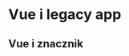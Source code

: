 # Vue i legacy app

## Vue i znacznik <template>

W projekcie, który wykorzystywał jQuery, dodano bibliotekę Vue i zaczęto budować komponenty Vue.
Pojawił się problem, bo w niektórych miejsach wykorzystywany był znacznik HTML `<template>`.
Zamontowana aplikacja Vue w nadrzędnych elemencie, widząc znacznik template, traktowała go jako część komponentu i "kasowała" jego zawartość.
Rozwiązaniem tego problemu bazuje na [Updating arrays of elements with function refs in Vue 3](https://gist.github.com/AlexVipond/d0f82933f3451c9b1ed021a942817eb5).

```
import {createApp as vueCreateApp, ref, onMounted} from "vue/dist/vue.esm-bundler.js";

export function createApp() {
    return vueCreateApp({
        // Allows proper handling of template elements in Vue.js mount point
        // It assumes that each ignored template element has exactly one child element
        // https://gist.github.com/AlexVipond/d0f82933f3451c9b1ed021a942817eb5

        setup() {
            const ignoredTemplates = ref([]);
            const ignoredTemplateRef = (el) => {
                ignoredTemplates.value.push(el);
            }

            onMounted(() => {
                ignoredTemplates.value.forEach(el => {
                    if (el.content) {
                        el.content.append(el.firstElementChild);
                    }
                });
            });

            return { ignoredTemplateRef };
        }
    });
}
```

Ciągle jednak w aplikacji musimy wyszukać znaczniki `template` i dodać do nich atrybut `:ref` np. - `<template data-elem="progress-template" :ref="el => ignoredTemplateRef(el)">`

## jQuery i Vue

Po zamontowaniu aplikacji Vue, dodanie komponentu Vue przez jQuery nie powoduje jego wyświetlenia.
Tylko aplikacja Vue może dodawać nowe komponenty.
Jednym z rozwiązań tego problemu jest publikowanie zdarzenia przez jQuery i odebranie go w komponencie.
W tym celu korzystamy z hooków `onMounted` do nasłuchiwania na zdarzenia i `onBeforeUnmount`.
W jQuery korzystamy z metody `trigger` do publikowania zdarzenia - `$element.trigger('nazwaZdarzenia', ['arg1', 'arg2']);`
